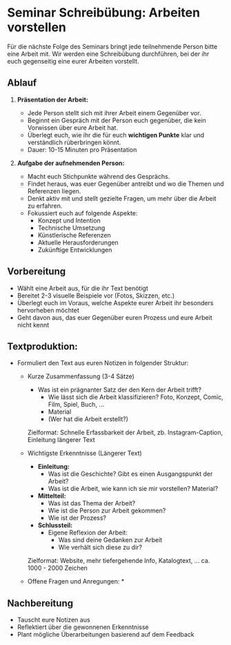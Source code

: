 # Seminar Schreibübung: Arbeiten vorstellen

Für die nächste Folge des Seminars bringt jede teilnehmende Person bitte eine Arbeit mit. Wir werden eine Schreibübung durchführen, bei der ihr euch gegenseitig eine eurer Arbeiten vorstellt.

## Ablauf

1. **Präsentation der Arbeit:**
   - Jede Person stellt sich mit ihrer Arbeit einem Gegenüber vor.
   - Beginnt ein Gespräch mit der Person euch gegenüber, die kein Vorwissen über eure Arbeit hat.
   - Überlegt euch, wie ihr die für euch **wichtigen Punkte** klar und verständlich rüberbringen könnt.
   - Dauer: 10-15 Minuten pro Präsentation

2. **Aufgabe der aufnehmenden Person:**
   - Macht euch Stichpunkte während des Gesprächs.
   - Findet heraus, was euer Gegenüber antreibt und wo die Themen und Referenzen liegen.
   - Denkt aktiv mit und stellt gezielte Fragen, um mehr über die Arbeit zu erfahren.
   - Fokussiert euch auf folgende Aspekte:
     * Konzept und Intention
     * Technische Umsetzung
     * Künstlerische Referenzen
     * Aktuelle Herausforderungen
     * Zukünftige Entwicklungen
## Vorbereitung
- Wählt eine Arbeit aus, für die ihr Text benötigt
- Bereitet 2-3 visuelle Beispiele vor (Fotos, Skizzen, etc.)
- Überlegt euch im Voraus, welche Aspekte eurer Arbeit ihr besonders hervorheben möchtet
- Geht davon aus, das euer Gegenüber euren Prozess und eure Arbeit nicht kennt 
## **Textproduktion:**
   - Formuliert den Text aus euren Notizen in folgender Struktur:
     * Kurze Zusammenfassung (3-4 Sätze) 
	   * Was ist ein prägnanter Satz der den Kern der Arbeit trifft?
	     * Wie lässt sich die Arbeit klassifizieren? Foto, Konzept, Comic, Film, Spiel, Buch, ...
	     * Material 
	     * (Wer hat die Arbeit erstellt?)
	    
	   Zielformat: Schnelle Erfassbarkeit der Arbeit, zb. Instagram-Caption, Einleitung längerer Text
	   
     * Wichtigste Erkenntnisse (Längerer Text)
	     * **Einleitung:**
		     * Was ist die Geschichte? Gibt es einen Ausgangspunkt der Arbeit? 
		     * Was ist die Arbeit, wie kann ich sie mir vorstellen? Material?
		 * **Mittelteil:**
		     * Was ist das Thema der Arbeit?
		     * Wie ist die Person zur Arbeit gekommen? 
		     * Wie ist der Prozess?
		* **Schlussteil:**
		     * Eigene Reflexion der Arbeit:
			     * Was sind deine Gedanken zur Arbeit
			     * Wie verhält sich diese zu dir?
			
		Zielformat: Website, mehr tiefergehende Info, Katalogtext, ... 
			ca. 1000 - 2000 Zeichen

     * Offene Fragen und Anregungen:
	     * 



## Nachbereitung

- Tauscht eure Notizen aus
- Reflektiert über die gewonnenen Erkenntnisse
- Plant mögliche Überarbeitungen basierend auf dem Feedback

